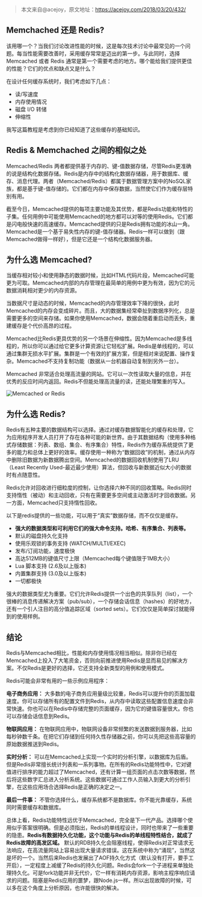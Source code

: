 > 本文来自@acejoy，原文地址：https://acejoy.com/2018/03/20/432/

## Memchached 还是 Redis?

该用哪一个？当我们讨论改进性能的时候，这是每次技术讨论中最常见的一个问题。每当性能需要改善时，采用缓存常常是迈出的第一步。与此同时，选择Memcached 或者 Redis 通常是第一个需要考虑的地方。哪个能给我们提供更佳的性能？它们的优点和缺点又是什么？

在设计任何缓存系统时，我们考虑如下几点：

- 读/写速度
- 内存使用情况
- 磁盘 I/O 转储
- 伸缩性

我写这篇教程是考虑到你已经知道了这些缓存的基础知识。

## Redis & Memchached 之间的相似之处

Memcached/Redis 两者都提供基于内存的、键-值数据存储，尽管Redis更准确的说是结构化数据存储。Redis是内存中的结构化数据存储器，用于数据库、缓存、消息代理。两者（Memcached/Redis）都属于数据管理方案中的NoSQL家族，都是基于键-值存储的。它们都在内存中保存数据，当然使它们作为缓存层特别有用。

截至今日，Memcached提供的每项主要功能及其优势，都是Redis功能和特性的子集。任何用例中可能使用Memcached的地方都可以对等的使用Redis。它们都是闪电般快速的高速缓存。Memcached提供的只是Redis拥有功能的冰山一角。Memcached是一个基于易失性内存的键-值存储器。Redis一样可以做到（跟Memcached做得一样好），但是它还是一个结构化数据服务器。

## 为什么选 Memcached?

当缓存相对较小和使用静态的数据时候，比如HTML代码片段，Memcached可能更为可取。Memcached内部的内存管理在最简单的用例中更为有效，因为它的元数据消耗相对更少的内存资源。

当数据尺寸是动态的时候，Memcached的内存管理效率下降的很快，此时Memcached的内存会变成碎片。而且，大的数据集经常牵扯到数据序列化，总是需要更多的空间来存储。如果你使用Memcached，数据会随着重启动而丢失，重建缓存是个代价高昂的过程。

Memcached比Redis更具优势的另一个场景在伸缩性。因为Memcached是多线程的，所以你可以通过给它更多计算资源让它轻松扩展。Redis是单线程的，可以通过集群无损水平扩展。集群是一个有效的扩展方案，但是相对来说配置、操作复杂。Memcached不支持复制功能（数据从一台机器自动复制到另外一台）。

Memcached 非常适合处理高流量的网站。它可以一次性读取大量的信息，并在优秀的反应时间内返回。Redis不但能处理高流量的读，还能处理繁重的写入。

![Memcached or Redis](https://cdn.chenrf.com/201871521204.png)

## 为什么选 Redis?

Redis有五种主要的数据结构可以选择。通过对缓存数据智能化的缓存和处理，它为应用程序开发人员打开了存在各种可能的新世界。由于其数据结构（使用多种格式存储数据：列表、数组、集合、有序集合）特性，Redis作为缓存系统提供了更多的能力和总体上更好的效率。缓存使用一种称为“数据回收”的机制，通过从内存中删除旧数据为新数据腾出空间。Memcached的数据回收机制使用了LRU（Least Recently Used-最近最少使用）算法，但回收与新数据近似大小的数据时有点随意性。

Redis允许对回收进行细粒度的控制，让你选择六种不同的回收策略。Redis同时支持惰性（被动）和主动回收，只有在需要更多空间或主动激活时才回收数据。另一方面，Memcached只支持惰性回收。

以下是redis提供的一些功能，可以用于“真实”数据存储，而不仅仅是缓存。

- **强大的数据类型和可利用它们的强大命令支持。哈希、有序集合、列表等。**
- 默认的磁盘持久化支持
- 使用乐观锁的事务支持 (WATCH/MULTI/EXEC)
- 发布/订阅功能，速度极快
- 高达512MB的键值尺寸上限（Memcached每个键值限于1MB大小）
- Lua 脚本支持 (2.6及以上版本)
- 内置集群支持 (3.0及以上版本)
- 一切都极快

强大的数据类型尤为重要。它们允许Redis提供一个出色的共享队列（list），一个很棒的消息传递解决方案（pub/sub），一个存储会话信息（hashes）的好地方，还有一个引人注目的高分值追踪区域（sorted sets）。它们仅仅是简单探讨就能得到的使用样例。

## 结论

Redis与Memcached相比，性能和内存使用情况相当相似。除非你已经在Memcached上投入了大笔资金，否则向前推进使用Redis是显而易见的解决方案。不仅Redis是更好的选择，它还支持全新类型的用例和使用模式。

Redis可能会非常有用的一些示例应用程序：

**电子商务应用：** 大多数的电子商务应用量级比较重，Redis可以提升你的页面加载速度。你可以存储所有的配置文件到Redis，从内存中读取这些配置信息速度会非常快速。你也可以在Redis中存储完整的页面缓存，因为它的键值容量很大。你也可以存储会话信息到Redis。

**物联网应用：** 在物联网应用中，物联网设备非常频繁的发送数据到服务器，比如每秒钟数千条。在把它们存储到任何持久性存储器之前，你可以先把这些高容量的原始数据推送到Redis。

**实时分析：** 可以在Memcached上实现一个实时的分析引擎，以数据库为后盾。但是Redis非常擅长统计列表和一系列事物。在所有的Redis功能特性中，它对键值进行排序的能力超过了Memcached，还有计算一组页面的点击次数等数据，然后将这些数字汇总进入分析系统。这些数据可通过工作人员输入到更大的分析引擎，在这些应用场合选择Redis是正确的决定之一。

**最后一件事：** 不管你选择什么，缓存系统都不是数据库。你不能光靠缓存，系统同时需要缓存和数据库。

总体上看，Redis功能特性远优于Memcached，完全是下一代产品。选择哪个使用似乎答案很明确。但是必须指出，Redis的单线程设计，同时也带来了一些重要的隐患。**Redis有数据持久化功能，这个功能与Redis的单线程特性结合，就成了Redis故障的高发区域。** 默认的RDB持久化会阻塞线程，使得Redis对正常请求无法响应，在高流量网站上容易出现大量请求错误。这在系统中称为“涌现”，当然这是坏的一个。当然后来Redis也发展出了AOF持久化方式（默认没有打开，要手工开启），一定程度上减缓了Redis的持久化问题。Redis会fork一个子进程来单独处理持久化。可是fork功能并非无代价，它一样有消耗内存资源，影响主程序响应请求的问题。阻塞是Redis应用的噩梦，跟Node.js一样。所以出现故障的时候，可以多在这个角度上分析原因，也许能很快的解决。